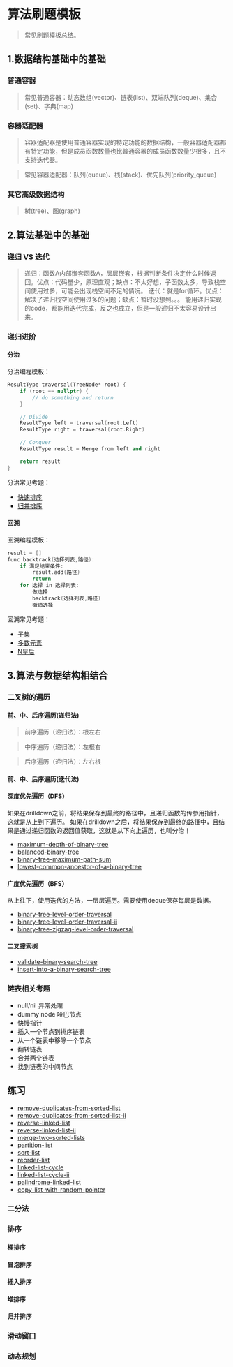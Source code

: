 # 算法刷题模板

> 常见刷题模板总结。
>
> 
## 1.数据结构基础中的基础

### 普通容器

> 常见普通容器：动态数组(vector)、链表(list)、双端队列(deque)、集合(set)、字典(map)

### 容器适配器

> 容器适配器是使用普通容器实现的特定功能的数据结构，一般容器适配器都有特定功能，但是成员函数数量也比普通容器的成员函数数量少很多，且不支持迭代器。

> 常见容器适配器：队列(queue)、栈(stack)、优先队列(priority_queue)

### 其它高级数据结构

> 树(tree)、图(graph)

## 2.算法基础中的基础

### 递归 VS 迭代

> 递归：函数A内部嵌套函数A，层层嵌套，根据判断条件决定什么时候返回。优点：代码量少，原理直观；缺点：不太好想，子函数太多，导致栈空间使用过多，可能会出现栈空间不足的情况。
> 迭代：就是for循环。优点：解决了递归栈空间使用过多的问题；缺点：暂时没想到。。。
> 能用递归实现的code，都能用迭代完成，反之也成立，但是一般递归不太容易设计出来。

### 递归进阶

#### 分治

分治编程模板：
```c++
ResultType traversal(TreeNode* root) {
    if (root == nullptr) {
        // do something and return
    }

    // Divide
    ResultType left = traversal(root.Left)
    ResultType right = traversal(root.Right)

    // Conquer
    ResultType result = Merge from left and right

    return result
}

```

分治常见考题：
- [快速排序](XXXX)
- [归并排序](XXXX)

#### 回溯

回溯编程模板：
```c++
result = []
func backtrack(选择列表,路径):
    if 满足结束条件:
        result.add(路径)
        return
    for 选择 in 选择列表:
        做选择
        backtrack(选择列表,路径)
        撤销选择
```

回溯常见考题：
- [子集](https://leetcode-cn.com/problems/subsets/)
- [多数元素](https://leetcode-cn.com/problems/majority-element/description/)
- [N皇后](https://leetcode-cn.com/problems/n-queens/)


## 3.算法与数据结构相结合

### 二叉树的遍历

#### 前、中、后序遍历(递归法)

> 前序遍历（递归法）：根左右

> 中序遍历（递归法）：左根右

> 后序遍历（递归法）：左右根

#### 前、中、后序遍历(迭代法)



#### 深度优先遍历（DFS）

如果在drilldown之前，将结果保存到最终的路径中，且递归函数的传参用指针，这就是从上到下遍历。
如果在drilldown之后，将结果保存到最终的路径中，且结果是通过递归函数的返回值获取，这就是从下向上遍历，也叫分治！

- [maximum-depth-of-binary-tree](https://leetcode-cn.com/problems/maximum-depth-of-binary-tree/)
- [balanced-binary-tree](https://leetcode-cn.com/problems/balanced-binary-tree/)
- [binary-tree-maximum-path-sum](https://leetcode-cn.com/problems/binary-tree-maximum-path-sum/)
- [lowest-common-ancestor-of-a-binary-tree](https://leetcode-cn.com/problems/lowest-common-ancestor-of-a-binary-tree/)

#### 广度优先遍历（BFS）

从上往下，使用迭代的方法，一层层遍历。需要使用deque保存每层是数据。

- [binary-tree-level-order-traversal](https://leetcode-cn.com/problems/binary-tree-level-order-traversal/)
- [binary-tree-level-order-traversal-ii](https://leetcode-cn.com/problems/binary-tree-level-order-traversal-ii/)
- [binary-tree-zigzag-level-order-traversal](https://leetcode-cn.com/problems/binary-tree-zigzag-level-order-traversal/)

#### 二叉搜索树

- [validate-binary-search-tree](https://leetcode-cn.com/problems/validate-binary-search-tree/)
- [insert-into-a-binary-search-tree](https://leetcode-cn.com/problems/insert-into-a-binary-search-tree/)

### 链表相关考题

- null/nil 异常处理
- dummy node 哑巴节点
- 快慢指针
- 插入一个节点到排序链表
- 从一个链表中移除一个节点
- 翻转链表
- 合并两个链表
- 找到链表的中间节点

## 练习

- [remove-duplicates-from-sorted-list](https://leetcode-cn.com/problems/remove-duplicates-from-sorted-list/)
- [remove-duplicates-from-sorted-list-ii](https://leetcode-cn.com/problems/remove-duplicates-from-sorted-list-ii/)
- [reverse-linked-list](https://leetcode-cn.com/problems/reverse-linked-list/)
- [reverse-linked-list-ii](https://leetcode-cn.com/problems/reverse-linked-list-ii/)
- [merge-two-sorted-lists](https://leetcode-cn.com/problems/merge-two-sorted-lists/)
- [partition-list](https://leetcode-cn.com/problems/partition-list/)
- [sort-list](https://leetcode-cn.com/problems/sort-list/)
- [reorder-list](https://leetcode-cn.com/problems/reorder-list/)
- [linked-list-cycle](https://leetcode-cn.com/problems/linked-list-cycle/)
- [linked-list-cycle-ii](https://leetcode-cn.com/problems/linked-list-cycle-ii/)
- [palindrome-linked-list](https://leetcode-cn.com/problems/palindrome-linked-list/)
- [copy-list-with-random-pointer](https://leetcode-cn.com/problems/copy-list-with-random-pointer/)


### 二分法

### 排序

#### 桶排序

#### 冒泡排序

#### 插入排序

#### 堆排序

#### 归并排序

### 滑动窗口

### 动态规划

